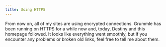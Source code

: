 ```yaml
---
title: Using HTTPS
---
```

From now on, all of my sites are using encrypted connections. Grummle has been running on HTTPS for a while now and, today, Destiny and this homepage followed. It looks like everything went smoothly, but if you encounter any problems or broken old links, feel free to tell me about them.
